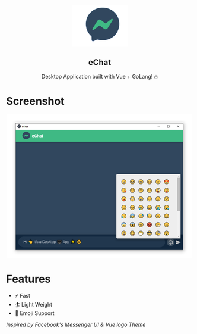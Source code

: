 <p align="center">
    <img width="150px" src="src/assets/echat.png" align="center" alt="Pramod Devireddy Chat App" />
    <h2 align="center">eChat</h2>
    <p align="center">Desktop Application built with Vue + GoLang! 🔥</p>
</p>

# Screenshot

<p align="center">
    <img width="500px" src="public/img/screenshot.png" align="center" alt="Pramod Devireddy Chat App" />
</p>

# Features

- ⚡ Fast
- 🏄 Light Weight
- 🤩 Emoji Support

_Inspired by Facebook's Messenger UI & Vue logo Theme_
